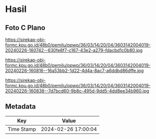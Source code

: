 # Hasil

## Foto C Plano

https://sirekap-obj-formc.kpu.go.id/48b0/pemilu/ppwp/36/03/14/20/04/3603142004019-20240226-160742--630fe8f7-c167-43e2-a279-fdacbd1c0b80.jpg

https://sirekap-obj-formc.kpu.go.id/48b0/pemilu/ppwp/36/03/14/20/04/3603142004019-20240226-160816--16a53bb2-1d22-4d4a-8ac7-a6ddbd86dffe.jpg

https://sirekap-obj-formc.kpu.go.id/48b0/pemilu/ppwp/36/03/14/20/04/3603142004019-20240226-160838--7d7bcd60-9b8c-495d-9dd5-4dd8ee34b960.jpg


## Metadata

| Key        | Value               |
| ---------- | ------------------- |
| Time Stamp | 2024-02-26 17:00:04 |



